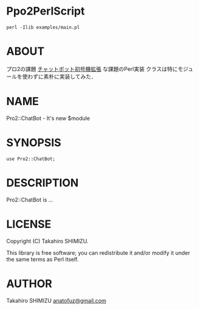 # Ppo2PerlScript

    perl -Ilib examples/main.pl

# ABOUT

プロ2の課題 [チャットボット初号機拡張](https://github.com/naltoma/java_intro/blob/master/report/report2_chatbot2/report2_intellij.md) な課題のPerl実装
クラスは特にモジュールを使わずに素朴に実装してみた．

# NAME

Pro2::ChatBot - It's new $module

# SYNOPSIS

    use Pro2::ChatBot;

# DESCRIPTION

Pro2::ChatBot is ...

# LICENSE

Copyright (C) Takahiro SHIMIZU.

This library is free software; you can redistribute it and/or modify
it under the same terms as Perl itself.

# AUTHOR

Takahiro SHIMIZU <anatofuz@gmail.com>
